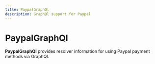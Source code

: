 ```yaml
---
title: PaypalGraphQl
description: GraphQl support for Paypal
---
```


# PaypalGraphQl

**PaypalGraphQl** provides resolver information for using Paypal payment methods via GraphQl.
